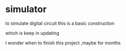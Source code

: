# simulator
to simulate digital circuit
this is a basic construction

which is keep in updating

I wonder when to finish this project ,maybe for months
